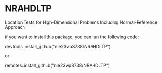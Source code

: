 # NRAHDLTP
Location Tests for High-Dimensional Problems Including Normal-Reference Approach

if you want to install this package, you can run the following code:

devtools::install_github("nie23wp8738/NRAHDLTP")

or

remotes::install_github("nie23wp8738/NRAHDLTP")
